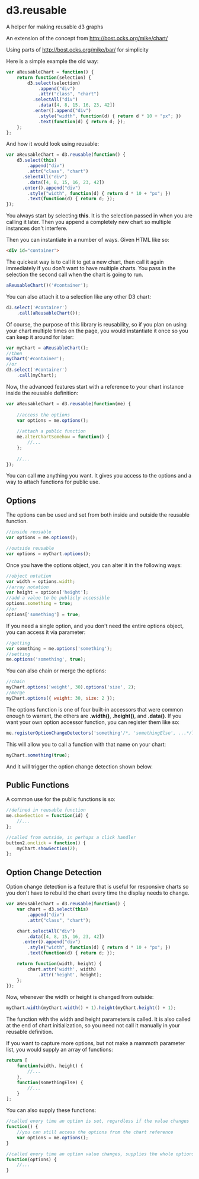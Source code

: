 # d3.reusable

A helper for making reusable d3 graphs

An extension of the concept from http://bost.ocks.org/mike/chart/

Using parts of http://bost.ocks.org/mike/bar/ for simplicity

Here is a simple example the old way:

```js
var aReusableChart = function() {
	return function(selection) {
		d3.select(selection)
			.append("div")
			.attr("class", "chart")
		  .selectAll("div")
			.data([4, 8, 15, 16, 23, 42])
		  .enter().append("div")
			.style("width", function(d) { return d * 10 + "px"; })
			.text(function(d) { return d; });
	};
};
```

And how it would look using reusable:

```js
var aReusableChart = d3.reusable(function() {
    d3.select(this)
		.append("div")
		.attr("class", "chart")
	  .selectAll("div")
		.data([4, 8, 15, 16, 23, 42])
	  .enter().append("div")
		.style("width", function(d) { return d * 10 + "px"; })
		.text(function(d) { return d; });
});
```

You always start by selecting **this**. It is the selection passed in when you are calling it later. Then you append a completely new chart so multiple instances don't interfere.

Then you can instantiate in a number of ways. Given HTML like so:

```html
<div id="container">
```

The quickest way is to call it to get a new chart, then call it again immediately if you don't want to have multiple charts. You pass in the selection the second call when the chart is going to run.

```js
aReusableChart()('#container');
```

You can also attach it to a selection like any other D3 chart:

```js
d3.select('#container')
	.call(aReusableChart());
```

Of course, the purpose of this library is reusability, so if you plan on using your chart multiple times on the page, you would instantiate it once so you can keep it around for later:

```js
var myChart = aReusableChart();
//then
myChart('#container');
//or
d3.select('#container')
	.call(myChart);
```

Now, the advanced features start with a reference to your chart instance inside the reusable definition:

```js
var aReusableChart = d3.reusable(function(me) {
	
	//access the options
	var options = me.options();
	
	//attach a public function
	me.alterChartSomehow = function() {
		//...
	};
	
	//...
});
```

You can call **me** anything you want. It gives you access to the options and a way to attach functions for public use.

## Options

The options can be used and set from both inside and outside the reusable function.

```js
//inside reusable
var options = me.options();

//outside reusable
var options = myChart.options();
```

Once you have the options object, you can alter it in the following ways:

```js
//object notation
var width = options.width;
//array notation
var height = options['height'];
//add a value to be publicly accessible
options.something = true;
//or
options['something'] = true;
```

If you need a single option, and you don't need the entire options object, you can access it via parameter:

```js
//getting
var something = me.options('something');
//setting
me.options('something', true);
```

You can also chain or merge the options:

```js
//chain
myChart.options('weight', 30).options('size', 2);
//merge
myChart.options({ weight: 30, size: 2 });
```

The options function is one of four built-in accessors that were common enough to warrant, the others are **.width()**, **.height()**, and **.data()**. If you want your own option accessor function, you can register them like so:

```js
me.registerOptionChangeDetectors('something'/*, 'somethingElse', ...*/);
```

This will allow you to call a function with that name on your chart:

```js
myChart.something(true);
```

And it will trigger the option change detection shown below.

## Public Functions

A common use for the public functions is so:

```js
//defined in reusable function
me.showSection = function(id) {
	//...
};

//called from outside, in perhaps a click handler
button2.onclick = function() {
	myChart.showSection(2);
};
```

## Option Change Detection

Option change detection is a feature that is useful for responsive charts so you don't have to rebuild the chart every time the display needs to change.

```js
var aReusableChart = d3.reusable(function() {
    var chart = d3.select(this)
		.append("div")
		.attr("class", "chart");

	chart.selectAll("div")
		.data([4, 8, 15, 16, 23, 42])
	  .enter().append("div")
		.style("width", function(d) { return d * 10 + "px"; })
		.text(function(d) { return d; });

	return function(width, height) {
		chart.attr('width', width)
			.attr('height', height);
	};
});
```

Now, whenever the width or height is changed from outside:

```js
myChart.width(myChart.width() + 1).height(myChart.height() + 1);
```

The function with the width and height parameters is called. It is also called at the end of chart initialization, so you need not call it manually in your reusable definition.

If you want to capture more options, but not make a mammoth parameter list, you would supply an array of functions:

```js
return [
	function(width, height) {
		//...
	},
	function(somethingElse) {
		//...
	}
];
```

You can also supply these functions:

```js
//called every time an option is set, regardless if the value changes
function() {
	//you can still access the options from the chart reference
	var options = me.options();
}

//called every time an option value changes, supplies the whole options object
function(options) {
	//...
}
```
